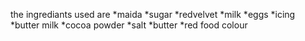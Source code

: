 the ingrediants used are 
*maida
*sugar
*redvelvet
*milk
*eggs
*icing
*butter milk
*cocoa powder
*salt
*butter
*red food colour